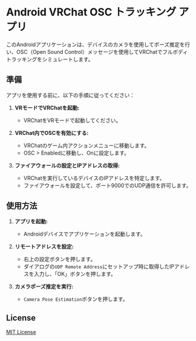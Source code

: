 # Android VRChat OSC トラッキング アプリ

このAndroidアプリケーションは、デバイスのカメラを使用してポーズ推定を行い、OSC（Open Sound Control）メッセージを使用してVRChatでフルボディトラッキングをシミュレートします。

## 準備

アプリを使用する前に、以下の手順に従ってください：

1. **VRモードでVRChatを起動:**
    - VRChatをVRモードで起動してください。

2. **VRChat内でOSCを有効にする:**
    - VRChatのゲーム内アクションメニューに移動します。
    - OSC > Enabledに移動し、Onに設定します。

3. **ファイアウォールの設定とIPアドレスの取得:**
    - VRChatを実行しているデバイスのIPアドレスを特定します。
    - ファイアウォールを設定して、ポート9000でのUDP通信を許可します。

## 使用方法

1. **アプリを起動:**
    - Androidデバイスでアプリケーションを起動します。

2. **リモートアドレスを設定:**
    - 右上の設定ボタンを押します。
    - ダイアログの`UDP Remote Address`にセットアップ時に取得したIPアドレスを入力し、「OK」ボタンを押します。

3. **カメラポーズ推定を実行:**
    - `Camera Pose Estimation`ボタンを押します。

## License
[MIT License](./LICENSE)
